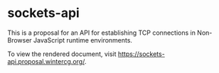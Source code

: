 # sockets-api

This is a proposal for an API for establishing TCP connections in Non-Browser JavaScript runtime
environments.

To view the rendered document, visit https://sockets-api.proposal.wintercg.org/.
